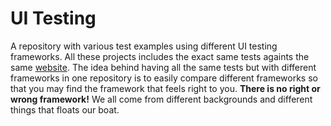 # UI Testing
A repository with various test examples using different UI testing frameworks.
All these projects includes the exact same tests againts the same [website](https://adolfi.dev).
The idea behind having all the same tests but with different frameworks in one repository is to easily compare different frameworks so that you may find the framework that feels right to you. **There is no right or wrong framework!** We all come from different backgrounds and different things that floats our boat.
